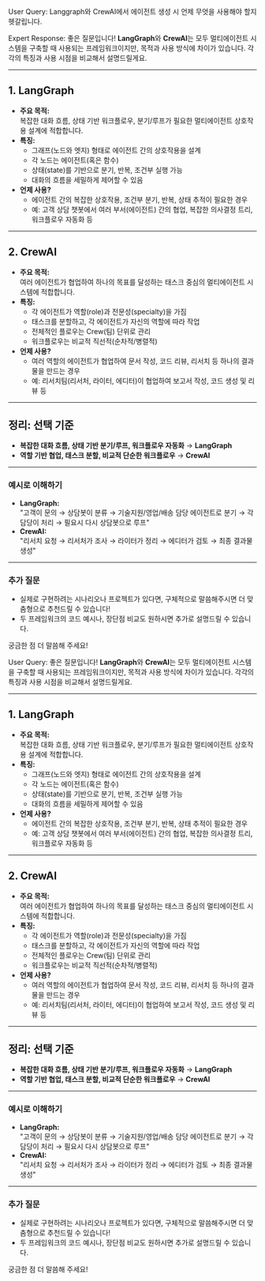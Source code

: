 User Query: Langgraph와 CrewAI에서 에이전트 생성 시 언제 무엇을 사용해야 할지 헷갈립니다. 

Expert Response: 좋은 질문입니다! **LangGraph**와 **CrewAI**는 모두 멀티에이전트 시스템을 구축할 때 사용되는 프레임워크이지만, 목적과 사용 방식에 차이가 있습니다. 각각의 특징과 사용 시점을 비교해서 설명드릴게요.

---

## 1. **LangGraph**
- **주요 목적:**  
  복잡한 대화 흐름, 상태 기반 워크플로우, 분기/루프가 필요한 멀티에이전트 상호작용 설계에 적합합니다.
- **특징:**  
  - 그래프(노드와 엣지) 형태로 에이전트 간의 상호작용을 설계  
  - 각 노드는 에이전트(혹은 함수)  
  - 상태(state)를 기반으로 분기, 반복, 조건부 실행 가능  
  - 대화의 흐름을 세밀하게 제어할 수 있음
- **언제 사용?**  
  - 에이전트 간의 복잡한 상호작용, 조건부 분기, 반복, 상태 추적이 필요한 경우  
  - 예: 고객 상담 챗봇에서 여러 부서(에이전트) 간의 협업, 복잡한 의사결정 트리, 워크플로우 자동화 등

---

## 2. **CrewAI**
- **주요 목적:**  
  여러 에이전트가 협업하여 하나의 목표를 달성하는 태스크 중심의 멀티에이전트 시스템에 적합합니다.
- **특징:**  
  - 각 에이전트가 역할(role)과 전문성(specialty)을 가짐  
  - 태스크를 분할하고, 각 에이전트가 자신의 역할에 따라 작업  
  - 전체적인 플로우는 Crew(팀) 단위로 관리  
  - 워크플로우는 비교적 직선적(순차적/병렬적)  
- **언제 사용?**  
  - 여러 역할의 에이전트가 협업하여 문서 작성, 코드 리뷰, 리서치 등 하나의 결과물을 만드는 경우  
  - 예: 리서치팀(리서처, 라이터, 에디터)이 협업하여 보고서 작성, 코드 생성 및 리뷰 등

---

## **정리: 선택 기준**
- **복잡한 대화 흐름, 상태 기반 분기/루프, 워크플로우 자동화** → **LangGraph**
- **역할 기반 협업, 태스크 분할, 비교적 단순한 워크플로우** → **CrewAI**

---

### **예시로 이해하기**
- **LangGraph:**  
  "고객이 문의 → 상담봇이 분류 → 기술지원/영업/배송 담당 에이전트로 분기 → 각 담당이 처리 → 필요시 다시 상담봇으로 루프"
- **CrewAI:**  
  "리서치 요청 → 리서처가 조사 → 라이터가 정리 → 에디터가 검토 → 최종 결과물 생성"

---

### **추가 질문**
- 실제로 구현하려는 시나리오나 프로젝트가 있다면, 구체적으로 말씀해주시면 더 맞춤형으로 추천드릴 수 있습니다!  
- 두 프레임워크의 코드 예시나, 장단점 비교도 원하시면 추가로 설명드릴 수 있습니다.

궁금한 점 더 말씀해 주세요! 

User Query: 좋은 질문입니다! **LangGraph**와 **CrewAI**는 모두 멀티에이전트 시스템을 구축할 때 사용되는 프레임워크이지만, 목적과 사용 방식에 차이가 있습니다. 각각의 특징과 사용 시점을 비교해서 설명드릴게요.

---

## 1. **LangGraph**
- **주요 목적:**  
  복잡한 대화 흐름, 상태 기반 워크플로우, 분기/루프가 필요한 멀티에이전트 상호작용 설계에 적합합니다.
- **특징:**  
  - 그래프(노드와 엣지) 형태로 에이전트 간의 상호작용을 설계  
  - 각 노드는 에이전트(혹은 함수)  
  - 상태(state)를 기반으로 분기, 반복, 조건부 실행 가능  
  - 대화의 흐름을 세밀하게 제어할 수 있음
- **언제 사용?**  
  - 에이전트 간의 복잡한 상호작용, 조건부 분기, 반복, 상태 추적이 필요한 경우  
  - 예: 고객 상담 챗봇에서 여러 부서(에이전트) 간의 협업, 복잡한 의사결정 트리, 워크플로우 자동화 등

---

## 2. **CrewAI**
- **주요 목적:**  
  여러 에이전트가 협업하여 하나의 목표를 달성하는 태스크 중심의 멀티에이전트 시스템에 적합합니다.
- **특징:**  
  - 각 에이전트가 역할(role)과 전문성(specialty)을 가짐  
  - 태스크를 분할하고, 각 에이전트가 자신의 역할에 따라 작업  
  - 전체적인 플로우는 Crew(팀) 단위로 관리  
  - 워크플로우는 비교적 직선적(순차적/병렬적)  
- **언제 사용?**  
  - 여러 역할의 에이전트가 협업하여 문서 작성, 코드 리뷰, 리서치 등 하나의 결과물을 만드는 경우  
  - 예: 리서치팀(리서처, 라이터, 에디터)이 협업하여 보고서 작성, 코드 생성 및 리뷰 등

---

## **정리: 선택 기준**
- **복잡한 대화 흐름, 상태 기반 분기/루프, 워크플로우 자동화** → **LangGraph**
- **역할 기반 협업, 태스크 분할, 비교적 단순한 워크플로우** → **CrewAI**

---

### **예시로 이해하기**
- **LangGraph:**  
  "고객이 문의 → 상담봇이 분류 → 기술지원/영업/배송 담당 에이전트로 분기 → 각 담당이 처리 → 필요시 다시 상담봇으로 루프"
- **CrewAI:**  
  "리서치 요청 → 리서처가 조사 → 라이터가 정리 → 에디터가 검토 → 최종 결과물 생성"

---

### **추가 질문**
- 실제로 구현하려는 시나리오나 프로젝트가 있다면, 구체적으로 말씀해주시면 더 맞춤형으로 추천드릴 수 있습니다!  
- 두 프레임워크의 코드 예시나, 장단점 비교도 원하시면 추가로 설명드릴 수 있습니다.

궁금한 점 더 말씀해 주세요! 
